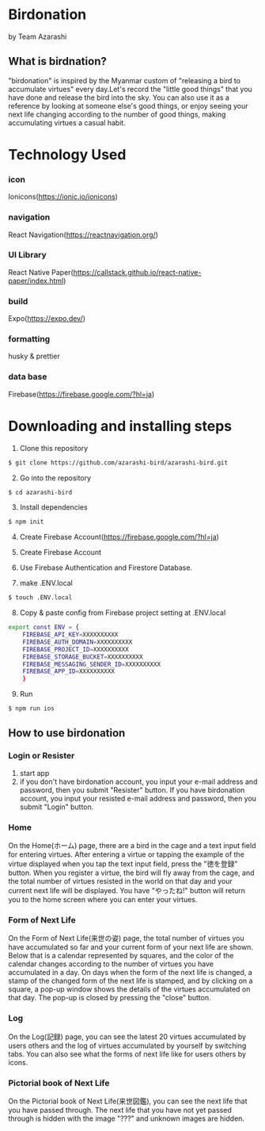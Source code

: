 # Birdonation

by Team Azarashi

## What is birdnation?

"birdonation" is inspired by the Myanmar custom of "releasing a bird to accumulate virtues" every day.Let's record the "little good things" that you have done and release the bird into the sky. You can also use it as a reference by looking at someone else's good things, or enjoy seeing your next life changing according to the number of good things, making accumulating virtues a casual habit.

# Technology Used

### icon

Ionicons(https://ionic.io/ionicons)

### navigation

React Navigation(https://reactnavigation.org/)

### UI Library

React Native Paper(https://callstack.github.io/react-native-paper/index.html)

### build

Expo(https://expo.dev/)

### formatting

husky & prettier

### data base

Firebase(https://firebase.google.com/?hl=ja)

# Downloading and installing steps

1. Clone this repository

```bash
$ git clone https://github.com/azarashi-bird/azarashi-bird.git
```

2. Go into the repository

```bash
$ cd azarashi-bird
```

3. Install dependencies

```bash
$ npm init
```

4. Create Firebase Account(https://firebase.google.com/?hl=ja)

5. Create Firebase Account

6. Use Firebase Authentication and Firestore Database.

7. make .ENV.local

```bash
$ touch .ENV.local
```

8. Copy & paste config from Firebase project setting at .ENV.local

```bash
export const ENV = {
    FIREBASE_API_KEY=XXXXXXXXXX
    FIREBASE_AUTH_DOMAIN=XXXXXXXXXX
    FIREBASE_PROJECT_ID=XXXXXXXXXX
    FIREBASE_STORAGE_BUCKET=XXXXXXXXXX
    FIREBASE_MESSAGING_SENDER_ID=XXXXXXXXXX
    FIREBASE_APP_ID=XXXXXXXXXX
    }
```

9. Run

```bash
$ npm run ios
```

## How to use birdonation

### Login or Resister

1. start app
2. if you don't have birdonation account, you input your e-mail address and password, then you submit "Resister" button. If you have birdonation account, you input your resisted e-mail address and password, then you submit "Login" button.

### Home

On the Home(ホーム) page, there are a bird in the cage and a text input field for entering virtues. After entering a virtue or tapping the example of the virtue displayed when you tap the text input field, press the "徳を登録" button.
When you register a virtue, the bird will fly away from the cage, and the total number of virtues resisted in the world on that day and your current next life will be displayed. You have "やったね!" button will return you to the home screen where you can enter your virtues.

### Form of Next Life

On the Form of Next Life(来世の姿) page, the total number of virtues you have accumulated so far and your current form of your next life are shown.
Below that is a calendar represented by squares, and the color of the calendar changes according to the number of virtues you have accumulated in a day. On days when the form of the next life is changed, a stamp of the changed form of the next life is stamped, and by clicking on a square, a pop-up window shows the details of the virtues accumulated on that day. The pop-up is closed by pressing the "close" button.

### Log

On the Log(記録) page, you can see the latest 20 virtues accumulated by users others and the log of virtues accumulated by yourself by switching tabs. You can also see what the forms of next life like for users others by icons.

### Pictorial book of Next Life

On the Pictorial book of Next Life(来世図鑑), you can see the next life that you have passed through. The next life that you have not yet passed through is hidden with the image "???" and unknown images are hidden.
